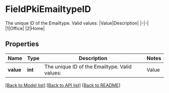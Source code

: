 # FieldPkiEmailtypeID

The unique ID of the Emailtype.  Valid values:  |Value|Description| |-|-| |1|Office| |2|Home|

## Properties
Name | Type | Description | Notes
------------ | ------------- | ------------- | -------------
**value** | **int** | The unique ID of the Emailtype.  Valid values:  |Value|Description| |-|-| |1|Office| |2|Home| | 

[[Back to Model list]](../README.md#documentation-for-models) [[Back to API list]](../README.md#documentation-for-api-endpoints) [[Back to README]](../README.md)


